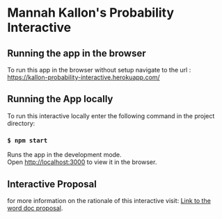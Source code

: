 # Mannah Kallon's Probability Interactive
## Running the app in the browser
To run this app in the browser without setup navigate to the url :
https://kallon-probability-interactive.herokuapp.com/
## Running the App locally

To run this interactive locally enter the following command in the project directory:

### `$ npm start`

Runs the app in the development mode.<br />
Open [http://localhost:3000](http://localhost:3000) to view it in the browser.

## Interactive Proposal
for more information on the rationale of this interactive visit: 
[Link to the word doc proposal](https://docs.google.com/document/d/1eEFpiDEU-6J_59YRBc1ef7T-T3kJzbNnNJtMnG-3vRY/edit?usp=sharing).




